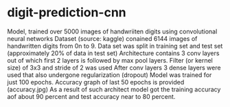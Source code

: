 # digit-prediction-cnn
Model, trained over 5000 images of handwriiten digits using convolutional neural networks 
Dataset (source: kaggle) conained 6144 images of handwritten digits from 0n to 9. Data set was split in training set and test set 
(approximately 20% of data in test set)
Architecture contains 3 conv layers out of which first  2 layers is followed by max pool layers.
Filter (or kernel size) of 3x3 and stride of 2 was used
After conv layers 3 dense layers were used that also undergone regularization (dropout)
Model was trained for just 100 epochs.
Accuracy graph of last 50 epochs is provided (accuracy.jpg)
As a result of such architect model got the training accuracy aof about 90 percent and test accuracy near to 80 percent.
